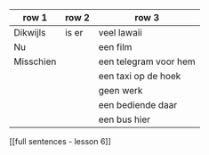 
| row 1     | row 2 | row 3                 |
| --------- | ----- | --------------------- |
| Dikwijls  | is er | veel lawaii           |
| Nu        |       | een film              |
| Misschien |       | een telegram voor hem |
|           |       | een taxi op de hoek   |
|           |       | geen werk             |
|           |       | een bediende daar     |
|           |       | een bus hier          |
[[full sentences - lesson 6]]

